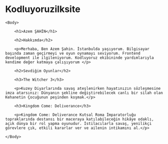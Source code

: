 # Kodluyoruzilksite
<html lang="tr">
    <head>
        <title>Azem Şahin</title>
    </head>
    
    <Body>
    
        <h1>Azem ŞAHİN</h1>
               
        <h2>Hakkımda</h2>
        
        <p>Merhaba, Ben Azem Şahin. İstanbulda yaşıyorum. Bilgisayar başında zaman geçirmeyi ve oyun oynamayı seviyorum. Frontend development ile ilgileniyorum. Kodluyoruz ekibininde yardımlarıyla kendime değer katmaya çalışıyorum </p>
        
        <h2>Sevdiğim Oyunlar</h2>
        
        <h3>The Witcher 3</h3>
        
        <p>Kuzey Diyarlarında savaş ateşlenirken hayatınızın sözleşmesine imza atarsınız: Dünyanın şekline değiştirebilecek canlı bir silah olan Kehanetin Çocuğunun peşinden koşmak.</p>
        
        <h3>Kingdom Come: Deliverance</h3>
        
        <p>Kingdom Come: Deliverance Kutsal Roma İmparatorluğu topraklarında destansı bir maceraya katılabileceğin hikâye odaklı, açık dünya bir rol yapma oyunudur. İstilacılarla savaş, yenilikçi görevlere çık, etkili kararlar ver ve ailenin intikamını al.</p>
        
    </Body>
</html>
